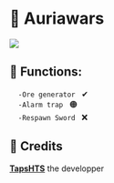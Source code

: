 # 🛌 Auriawars

<img src=https://cdn.discordapp.com/attachments/858430618161119302/863313330798460948/unknown.png>

## 💾 Functions:
&nbsp; <code> -Ore generator </code> ✔ <br>
&nbsp; <code> -Alarm trap </code> 🟠<br>
&nbsp; <code> -Respawn Sword </code> ❌ <br>

## 🎈 Credits

<a href="https://twitch.tv/tapshts" target="_blank"> **TapsHTS**</a> the developper
